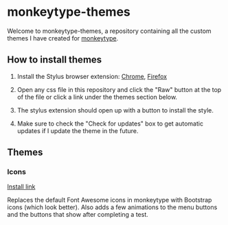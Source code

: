 # monkeytype-themes

Welcome to monkeytype-themes, a repository containing all the custom  themes I have created for [monkeytype](https://monkeytype.com).

## How to install themes

1. Install the Stylus browser extension: [Chrome](https://chrome.google.com/webstore/detail/stylus/clngdbkpkpeebahjckkjfobafhncgmne?hl=en), [Firefox](https://addons.mozilla.org/en-US/firefox/addon/styl-us/)

2. Open any css file in this repository and click the "Raw" button at the top of the file or click a link under the themes section below.

4. The stylus extension should open up with a button to install the style.

5. Make sure to check the "Check for updates" box to get automatic updates if I update the theme in the future.

## Themes

### Icons

[Install link](https://github.com/refact0r/monkeytype-themes/raw/main/icons.user.css)

Replaces the default Font Awesome icons in monkeytype with Bootstrap icons (which look better). Also adds a few animations to the menu buttons and the buttons that show after completing a test. 